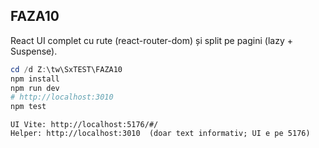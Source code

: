 ## FAZA10
React UI complet cu rute (react-router-dom) și split pe pagini (lazy + Suspense).
```powershell
cd /d Z:\tw\SxTEST\FAZA10
npm install
npm run dev
# http://localhost:3010
npm test
```

```BROWSER
UI Vite: http://localhost:5176/#/
Helper: http://localhost:3010  (doar text informativ; UI e pe 5176)
```

